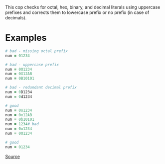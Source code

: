 
This cop checks for octal, hex, binary, and decimal literals using
uppercase prefixes and corrects them to lowercase prefix
or no prefix (in case of decimals).

# Examples

```ruby
# bad - missing octal prefix
num = 01234

# bad - uppercase prefix
num = 0O1234
num = 0X12AB
num = 0B10101

# bad - redundant decimal prefix
num = 0D1234
num = 0d1234

# good
num = 0o1234
num = 0x12AB
num = 0b10101
num = 1234# bad
num = 0o1234
num = 0O1234

# good
num = 01234
```

[Source](http://www.rubydoc.info/gems/rubocop/RuboCop/Cop/Style/NumericLiteralPrefix)